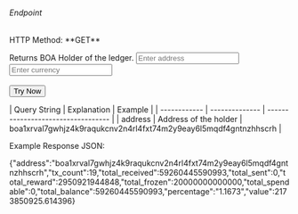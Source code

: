 <h6>Endpoint</h6>

<p id="endpoint"></p>
HTTP Method: **GET**

Returns BOA Holder of the ledger.
<input class="md-input" placeholder="Enter address" id="address" width="100"></input><br/>
<input class="md-input" placeholder="Enter currency" id="currency" width="100"></input><br/><br/>
<button class="md-button" onclick="tryNow()">Try Now</button>
<script>
   document.getElementById("endpoint").innerHTML =`https://dev-stoa-boascan.bosagora.com/holder${document.getElementById("address").value || "boa1xrval7gwhjz4k9raqukcnv2n4rl4fxt74m2y9eay6l5mqdf4gntnzhhscrh"}?currency=${document.getElementById("currency").value || "usd"}`
    function tryNow(){
        document.getElementById("showResult").innerHTML =""
        document.getElementById("endpoint").innerHTML =""
        fetch(`https://dev-stoa-boascan.bosagora.com/holder/${document.getElementById("address").value || "boa1xrval7gwhjz4k9raqukcnv2n4rl4fxt74m2y9eay6l5mqdf4gntnzhhscrh"}?currency=${document.getElementById("currency").value || "usd"}`).then((res) => {
            res.json().then((res) => {
                document.getElementById("showResult").innerHTML = JSON.stringify(res)
                document.getElementById("endpoint").innerHTML =`https://dev-stoa-boascan.bosagora.com/holder/${document.getElementById("address").value || "boa1xrval7gwhjz4k9raqukcnv2n4rl4fxt74m2y9eay6l5mqdf4gntnzhhscrh"}?currency=${document.getElementById("currency").value || "usd"}`
                })
        }).catch((err) => {
            console.log(err)
        })
    }
</script>
<p id="showResult"></p>
| Query String | Explanation    | Example                            |
| ------------ | -------------- | ---------------------------------- |
| address      | Address of the holder | boa1xrval7gwhjz4k9raqukcnv2n4rl4fxt74m2y9eay6l5mqdf4gntnzhhscrh |


Example Response JSON:<br/>

{"address":"boa1xrval7gwhjz4k9raqukcnv2n4rl4fxt74m2y9eay6l5mqdf4gntnzhhscrh","tx_count":19,"total_received":59260445590993,"total_sent":0,"total_reward":2950921944848,"total_frozen":20000000000000,"total_spendable":0,"total_balance":59260445590993,"percentage":"1.1673","value":2173850925.614396}